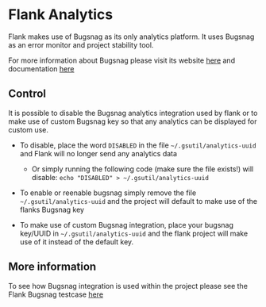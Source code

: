 # Flank Analytics

Flank makes use of Bugsnag as its only analytics platform. It uses Bugsnag as an error monitor and project stability tool.

For more information about Bugsnag please visit its website [here](https://www.bugsnag.com/) and documentation [here](https://docs.bugsnag.com/)

## Control

It is possible to disable the Bugsnag analytics integration used by flank or to make use of custom Bugsnag key so that any analytics can be displayed for custom use.

 - To disable, place the word ```DISABLED``` in the file ````~/.gsutil/analytics-uuid```` and Flank will no longer send any analytics data
   - Or simply running the following code (make sure the file exists!) will disable: ```echo "DISABLED" > ~/.gsutil/analytics-uuid```

 - To enable or reenable bugsnag simply remove the file ```~/.gsutil/analytics-uuid``` and the project will default to make use of the flanks Bugsnag key

 - To make use of custom Bugsnag integration, place your bugsnag key/UUID in ```~/.gsutil/analytics-uuid``` and the flank project will make use of it instead of the default key.

 ## More information

 To see how Bugsnag integration is used within the project please see the Flank Bugsnag testcase [here](../test_runner/src/test/kotlin/ftl/util/FlankBugsnagInitHelperTest.kt)


